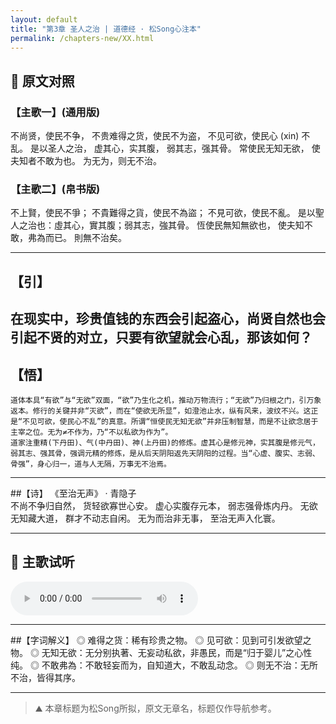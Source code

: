 ```yaml
---
layout: default
title: "第3章 圣人之治 | 道德经 · 松Song心注本"
permalink: /chapters-new/XX.html
---
```


## 📜 原文对照

###  【主歌一】(通用版)
不尚贤，使民不争， 
不贵难得之货，使民不为盗， 
不见可欲，使民心 (xin) 不乱。 
是以圣人之治， 虚其心，实其腹， 弱其志，强其骨。 
常使民无知无欲， 使夫知者不敢为也。 
为无为，则无不治。
 
### 【主歌二】(帛书版)
不上賢，使民不爭；
不貴難得之貨，使民不為盜；
不見可欲，使民不亂。
是以聖人之治也：虛其心，實其腹；弱其志，強其骨。
恆使民無知無欲也，
使夫知不敢，弗為而已。
則無不治矣。

---

## 【引】
  在现实中，珍贵值钱的东西会引起盗心，尚贤自然也会引起不贤的对立，只要有欲望就会心乱，那该如何？ 
---
## 【悟】
    道体本具“有欲”与“无欲”双面，“欲”乃生化之机，推动万物流行；“无欲”乃归根之门，引万象返本。修行的关键并非“灭欲”，而在“使欲无所显”，如澄池止水，纵有风来，波纹不兴。这正是“不见可欲，使民心不乱”的真意。所谓“恒使民无知无欲”并非压制智慧，而是不让欲念居于主宰之位。无为≠不作为，乃“不以私欲为作为”。
    道家注重精(下丹田)、气(中丹田)、神(上丹田)的修炼。虚其心是修元神，实其腹是修元气，弱其志、强其骨，强调元精的修炼，是从后天阴阳返先天阴阳的过程。当“心虚、腹实、志弱、骨强”，身心归一，道与人无隔，万事无不治焉。

---

##【诗】
《至治无声》 · 青隐子  
不尚不争归自然，
货轻欲寡世心安。
虚心实腹存元本，
弱志强骨炼内丹。
无欲无知藏大道，
群才不动志自闲。
无为而治非无事，
至治无声入化寰。

---

## 🎵 主歌试听  

<audio controls>
  <source src="/audio/compressed_XX.mp3" type="audio/mpeg">
  您的浏览器不支持 audio 标签。
</audio>

---

##【字词解义】 
◎  难得之货：稀有珍贵之物。
◎  见可欲：见到可引发欲望之物。
◎  无知无欲：无分别执著、无妄动私欲，非愚民，而是“归于婴儿”之心性纯。
◎  不敢弗為：不敢轻妄而为，自知道大，不敢乱动念。
◎  则无不治：无所不治，皆得其序。

---
> ⛰️ 本章标题为松Song所拟，原文无章名，标题仅作导航参考。
